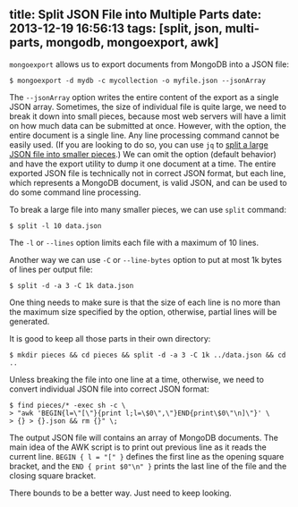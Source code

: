 title: Split JSON File into Multiple Parts
date: 2013-12-19 16:56:13
tags: [split, json, multi-parts, mongodb, mongoexport, awk]
---

`mongoexport` allows us to export documents from MongoDB into a JSON file:

    $ mongoexport -d mydb -c mycollection -o myfile.json --jsonArray

The `--jsonArray` option writes the entire content of the export as a single JSON array. Sometimes, the size of individual file is quite large, we need to break it down into small pieces, because most web servers will have a limit on how much data can be submitted at once. However, with the option, the entire document is a single line. Any line processing command cannot be easily used. (If you are looking to do so, you can use `jq` to [split a large JSON file into smaller pieces].) We can omit the option (default behavior) and have the export utility to dump it one document at a time. The entire exported JSON file is technically not in correct JSON format, but each line, which represents a MongoDB document, is valid JSON, and can be used to do some command line processing.

To break a large file into many smaller pieces, we can use `split` command:

    $ split -l 10 data.json

The `-l` or `--lines` option limits each file with a maximum of 10 lines.

Another way we can use `-C` or `--line-bytes` option to put at most 1k bytes of lines per output file:

    $ split -d -a 3 -C 1k data.json

One thing needs to make sure is that the size of each line is no more than the maximum size specified by the option, otherwise, partial lines will be generated.

It is good to keep all those parts in their own directory:

    $ mkdir pieces && cd pieces && split -d -a 3 -C 1k ../data.json && cd ..

Unless breaking the file into one line at a time, otherwise, we need to convert individual JSON file into correct JSON format:

    $ find pieces/* -exec sh -c \
    > "awk 'BEGIN{l=\"[\"}{print l;l=\$0\",\"}END{print\$0\"\n]\"}' \
    > {} > {}.json && rm {}" \;

The output JSON file will contains an array of MongoDB documents. The main idea of the AWK script is to print out previous line as it reads the current line. `BEGIN { l = "[" }` defines the first line as the opening square bracket, and the `END { print $0"\n" }` prints the last line of the file and the closing square bracket.

There bounds to be a better way. Just need to keep looking.

[split a large JSON file into smaller pieces]: /2014/05/18/split-a-large-json-file-into-smaller-pieces/
